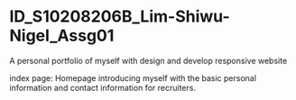 # ID_S10208206B_Lim-Shiwu-Nigel_Assg01
A personal portfolio of myself with design and develop responsive website

index page: Homepage introducing myself with the basic personal information and contact information for recruiters.